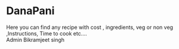 # DanaPani
Here you can find any recipe with cost , ingredients, veg or non veg ,Instructions, Time to cook etc....
<br>
Admin Bikramjeet singh
